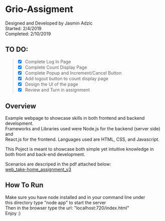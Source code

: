# Grio-Assigment

Designed and Developed by Jasmin Adzic  
Started: 2/4/2019  
Completed: 2/10/2019

## __TO DO:__
> - [X] Complete Log In Page
> - [X] Complete Count Display Page
> - [X] Complete Popup and Increment/Cancel Button
> - [X] Add logout button to count display page
> - [X] Design the UI of the page
> - [X] Review and Turn in assignment


## Overview
Example webpage to showcase skills in both frontend and backend development.  
Frameworks and Libraries used were Node.js for the backend (server side) and  
React.js for the frontend. Languages used are HTML, CSS, and Javascript.

This Poject is meant to showcase both simple yet intuitive knowledge in both 
front and back-end development.

Scenarios are descriped in the pdf attached below:  
[web_take-home_assignment_v3](https://github.com/Jasko-A/Grio-Assigment/blob/master/web_take-home_assignment_v3.pdf)

## How To Run  
Make sure you have node installed and in your command line under  
this directory type "node app" to start the server  
Then in the browser type the url: "localhost:720/index.html"  
Enjoy :)


